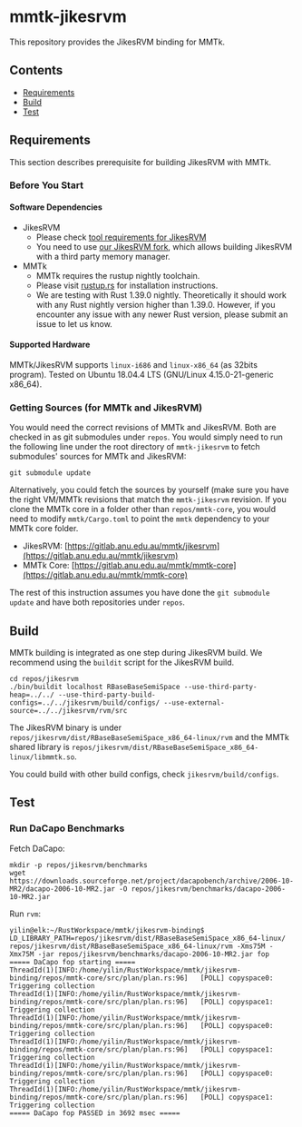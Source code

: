 # mmtk-jikesrvm  
  
This repository provides the JikesRVM binding for MMTk.  
  
## Contents  
* [Requirements](#requirements)  
* [Build](#build)  
* [Test](#test)  
  
## Requirements  
  
This section describes prerequisite for building JikesRVM with MMTk.  
  
### Before You Start  
  
#### Software Dependencies  
  
* JikesRVM  
  * Please check [tool requirements for JikesRVM](https://www.jikesrvm.org/UserGuide/BuildingJikesRVM/index.html#x5-160003.3)  
  * You need to use [our JikesRVM fork](https://gitlab.anu.edu.au/mmtk/jikesrvm), which allows building JikesRVM with a third party memory manager.  
* MMTk  
  * MMTk requires the rustup nightly toolchain. 
  * Please visit [rustup.rs](https://rustup.rs/) for installation instructions.
  * We are testing with Rust 1.39.0 nightly. Theoretically it should work with any Rust nightly version higher than 1.39.0. However, if you encounter any issue with any newer Rust version, please submit an issue to let us know. 

#### Supported Hardware

MMTk/JikesRVM supports `linux-i686` and `linux-x86_64` (as 32bits program).
Tested on Ubuntu 18.04.4 LTS (GNU/Linux 4.15.0-21-generic x86_64). 

### Getting Sources (for MMTk and JikesRVM)

You would need the correct revisions of MMTk and JikesRVM. Both are checked in as git submodules under `repos`. You would simply need to run the following line under the root directory of `mmtk-jikesrvm` to fetch submodules' sources for MMTk and JikesRVM:
```
git submodule update
```
Alternatively, you could fetch the sources by yourself (make sure you have the right VM/MMTk revisions that match the `mmtk-jikesrvm` revision. If you clone the MMTk core in a folder other than `repos/mmtk-core`, you would need to modify `mmtk/Cargo.toml` to point the `mmtk` dependency to your MMTk core folder.
* JikesRVM: [https://gitlab.anu.edu.au/mmtk/jikesrvm](https://gitlab.anu.edu.au/mmtk/jikesrvm)
* MMTk Core: [https://gitlab.anu.edu.au/mmtk/mmtk-core](https://gitlab.anu.edu.au/mmtk/mmtk-core)

The rest of this instruction assumes you have done the `git submodule update` and have both repositories under `repos`.

## Build

MMTk building is integrated as one step during JikesRVM build. We recommend using the `buildit` script for the JikesRVM build.
```
cd repos/jikesrvm
./bin/buildit localhost RBaseBaseSemiSpace --use-third-party-heap=../../ --use-third-party-build-configs=../../jikesrvm/build/configs/ --use-external-source=../../jikesrvm/rvm/src
```

The JikesRVM binary is under `repos/jikesrvm/dist/RBaseBaseSemiSpace_x86_64-linux/rvm` and the MMTk shared library is `repos/jikesrvm/dist/RBaseBaseSemiSpace_x86_64-linux/libmmtk.so`. 

You could build with other build configs, check `jikesrvm/build/configs`.

## Test

### Run DaCapo Benchmarks

Fetch DaCapo:
```
mkdir -p repos/jikesrvm/benchmarks
wget https://downloads.sourceforge.net/project/dacapobench/archive/2006-10-MR2/dacapo-2006-10-MR2.jar -O repos/jikesrvm/benchmarks/dacapo-2006-10-MR2.jar
```

Run `rvm`:
```console
yilin@elk:~/RustWorkspace/mmtk/jikesrvm-binding$ LD_LIBRARY_PATH=repos/jikesrvm/dist/RBaseBaseSemiSpace_x86_64-linux/ repos/jikesrvm/dist/RBaseBaseSemiSpace_x86_64-linux/rvm -Xms75M -Xmx75M -jar repos/jikesrvm/benchmarks/dacapo-2006-10-MR2.jar fop
===== DaCapo fop starting =====
ThreadId(1)[INFO:/home/yilin/RustWorkspace/mmtk/jikesrvm-binding/repos/mmtk-core/src/plan/plan.rs:96]   [POLL] copyspace0: Triggering collection
ThreadId(1)[INFO:/home/yilin/RustWorkspace/mmtk/jikesrvm-binding/repos/mmtk-core/src/plan/plan.rs:96]   [POLL] copyspace1: Triggering collection
ThreadId(1)[INFO:/home/yilin/RustWorkspace/mmtk/jikesrvm-binding/repos/mmtk-core/src/plan/plan.rs:96]   [POLL] copyspace0: Triggering collection
ThreadId(1)[INFO:/home/yilin/RustWorkspace/mmtk/jikesrvm-binding/repos/mmtk-core/src/plan/plan.rs:96]   [POLL] copyspace1: Triggering collection
ThreadId(1)[INFO:/home/yilin/RustWorkspace/mmtk/jikesrvm-binding/repos/mmtk-core/src/plan/plan.rs:96]   [POLL] copyspace0: Triggering collection
ThreadId(1)[INFO:/home/yilin/RustWorkspace/mmtk/jikesrvm-binding/repos/mmtk-core/src/plan/plan.rs:96]   [POLL] copyspace1: Triggering collection
===== DaCapo fop PASSED in 3692 msec =====
```